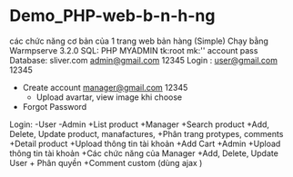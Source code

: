 # Demo_PHP-web-b-n-h-ng
các chức năng cơ bản của 1 trang web bản hàng (Simple)
Chạy bằng Warmpserve 3.2.0
SQL: PHP MYADMIN  tk:root mk:''                                 account          pass
Database: sliver.com                                         admin@gmail.com    12345
Login :                                                                 user@gmail.com     12345
+ Create account                                             manager@gmail.com  12345
    + Upload avartar, view image khi choose
+ Forgot Password

Login:
-User                                           -Admin
    +List product                                  +Manager
    +Search product                                     +Add, Delete, Update product, manafactures, 
    +Phân trang                                               protypes, comments
    +Detail product                                      +Upload thông tin tài khoản
    +Add Cart                                      +Admin
    +Upload thông tin tài khoản                  +Các chức năng của Manager
     +Add, Delete, Update User                  + Phân quyền 
    +Comment custom (dùng ajax )

